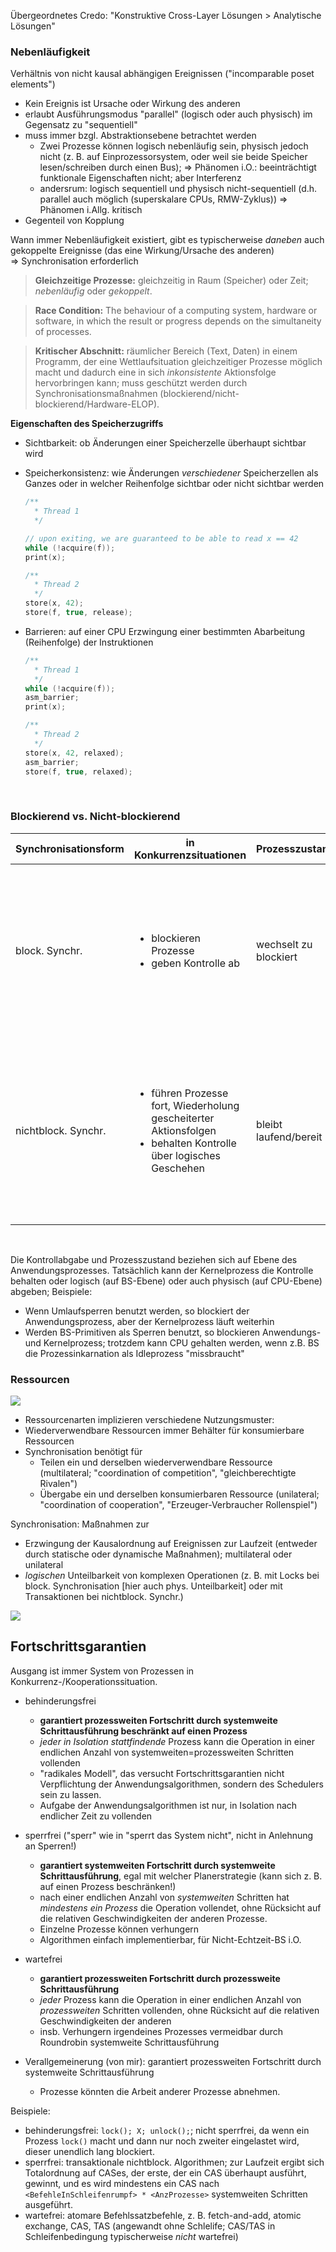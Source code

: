 Übergeordnetes Credo: "Konstruktive Cross-Layer Lösungen > Analytische Lösungen"

### Nebenläufigkeit

Verhältnis von nicht kausal abhängigen Ereignissen ("incomparable poset elements")

  - Kein Ereignis ist Ursache oder Wirkung des anderen
  - erlaubt Ausführungsmodus "parallel" (logisch oder auch physisch) im Gegensatz zu "sequentiell"
  - muss immer bzgl. Abstraktionsebene betrachtet werden
    - Zwei Prozesse können logisch nebenläufig sein, physisch jedoch nicht (z. B. auf Einprozessorsystem, oder weil sie beide Speicher lesen/schreiben durch einen Bus); ⇒ Phänomen i.O.: beeinträchtigt funktionale Eigenschaften nicht; aber Interferenz
    - andersrum: logisch sequentiell und physisch nicht-sequentiell (d.h. parallel auch möglich (superskalare CPUs, RMW-Zyklus)) ⇒ Phänomen i.Allg. kritisch
  - Gegenteil von Kopplung

Wann immer Nebenläufigkeit existiert, gibt es typischerweise *daneben* auch gekoppelte Ereignisse (das eine Wirkung/Ursache des anderen)<br>
⇒ Synchronisation erforderlich

> **Gleichzeitige Prozesse:** gleichzeitig in Raum (Speicher) oder Zeit;  *nebenläufig* oder *gekoppelt*.

> **Race Condition:** The behaviour of a computing system, hardware or software, in which the result or progress depends on the simultaneity of processes.

> **Kritischer Abschnitt:** räumlicher Bereich (Text, Daten) in einem Programm, der eine Wettlaufsituation gleichzeitiger Prozesse möglich macht und dadurch eine in sich *inkonsistente* Aktionsfolge hervorbringen kann; muss geschützt werden durch Synchronisationsmaßnahmen (blockierend/nicht-blockierend/Hardware-ELOP).

**Eigenschaften des Speicherzugriffs**

- Sichtbarkeit: ob Änderungen einer Speicherzelle überhaupt sichtbar wird
- Speicherkonsistenz: wie Änderungen *verschiedener* Speicherzellen als Ganzes oder in welcher Reihenfolge sichtbar oder nicht sichtbar werden

  ```c
  /**
    * Thread 1
    */

  // upon exiting, we are guaranteed to be able to read x == 42
  while (!acquire(f)); 
  print(x);

  /**
    * Thread 2
    */
  store(x, 42);
  store(f, true, release);
  ```

- Barrieren: auf einer CPU Erzwingung einer bestimmten Abarbeitung (Reihenfolge) der Instruktionen

  ```c
  /**
    * Thread 1
    */
  while (!acquire(f)); 
  asm_barrier;
  print(x);

  /**
    * Thread 2
    */
  store(x, 42, relaxed);
  asm_barrier;
  store(f, true, relaxed);
  ```

<br>

### Blockierend vs. Nicht-blockierend

| Synchronisationsform | in Konkurrenzsituationen  | Prozesszustand | Flair | Vorteile | Nachteile | Ausprägungen|
| -------------------- | ---------------------------------------- |-----|--|-|-|-|
| block. Synchr.       | <ul><li>blockieren Prozesse</li><li>geben Kontrolle ab</li></ul> | wechselt zu blockiert | pessimistisch | Sequenzieller Code übernehmbar, "nur mit Locks klammern" | <ul><li>Verklemmungen möglich</li><li>erhöhen Sequenzialität, reduzieren Nebenläufigkeit, behindern Parallelität</li><li>anfällig für Prioritätsverletzungen</li><li>eher grob (i.Vgl. zu einzelnen atomaren Befehlssatzbefehlen)</li></ul> | <ul><li>Sperren</li><li>Semaphore</li><li>Mutexe</li><li>Monitore</li></ul> |
| nichtblock. Synchr.  | <ul><li>führen Prozesse fort, Wiederholung gescheiterter Aktionsfolgen</li><li>behalten Kontrolle über logisches Geschehen</li></ul> | bleibt laufend/bereit | optimistisch | minimalinvasiv | <ul><li>Live locks</li><li>Verhungern</li><li>Kompliziertere Softwarearchitekturen (konstrukt. Achse) und Algorithmen (transakt. Achse; Multiwort-Updates)</li><li>Skaliert sehr schlecht, wenn Datenstrukturen ausgebaut werden (LIFO/FIFO-Liste zu allg. Liste)</li></ul> | <ul><li>ISA ELOPs</li><li>Transaktionaler Code</li></ul> |

<br>

Die Kontrollabgabe und Prozesszustand beziehen sich auf Ebene des Anwendungsprozesses.
Tatsächlich kann der Kernelprozess die Kontrolle behalten oder logisch (auf BS-Ebene) oder auch physisch (auf CPU-Ebene) abgeben; Beispiele:

  - Wenn Umlaufsperren benutzt werden, so blockiert der Anwendungsprozess, aber der Kernelprozess läuft weiterhin
  - Werden BS-Primitiven als Sperren benutzt, so blockieren Anwendungs- und Kernelprozess; trotzdem kann CPU gehalten werden, wenn z.B. BS die Prozessinkarnation als Idleprozess "missbraucht"

### Ressourcen

![](../media/_nice_slide-lec2-types-of-resources.png)

- Ressourcenarten implizieren verschiedene Nutzungsmuster:
- Wiederverwendbare Ressourcen immer Behälter für konsumierbare Ressourcen
- Synchronisation benötigt für
  - Teilen ein und derselben wiederverwendbare Ressource (multilateral; "coordination of competition", "gleichberechtigte Rivalen")
  - Übergabe ein und derselben konsumierbaren Ressource (unilateral; "coordination of cooperation", "Erzeuger-Verbraucher Rollenspiel")

Synchronisation: Maßnahmen zur

  - Erzwingung der Kausalordnung auf Ereignissen zur Laufzeit (entweder durch statische oder dynamische Maßnahmen); multilateral oder unilateral
  - *logischen* Unteilbarkeit von komplexen Operationen (z. B. mit Locks bei block. Synchronisation \[hier auch phys. Unteilbarkeit\] oder mit Transaktionen bei nichtblock. Synchr.)

![](../media/_nice_slide-lec2-types-of-synchronization.png)

## Fortschrittsgarantien

Ausgang ist immer System von Prozessen in Konkurrenz-/Kooperationssituation.

- behinderungsfrei
  - **garantiert prozessweiten Fortschritt durch systemweite Schrittausführung beschränkt auf einen Prozess**
  - *jeder in Isolation stattfindende* Prozess kann die Operation in einer endlichen Anzahl von systemweiten=prozessweiten Schritten vollenden
  - "radikales Modell", das versucht Fortschrittsgarantien nicht Verpflichtung der Anwendungsalgorithmen, sondern des Schedulers sein zu lassen.
  - Aufgabe der Anwendungsalgorithmen ist nur, in Isolation nach endlicher Zeit zu vollenden


- sperrfrei ("sperr" wie in "sperrt das System nicht", nicht in Anlehnung an Sperren!)
  - **garantiert systemweiten Fortschritt durch systemweite Schrittausführung**, egal mit welcher Planerstrategie (kann sich z. B. auf einen Prozess beschränken!)
  - nach einer endlichen Anzahl von *systemweiten* Schritten hat *mindestens ein Prozess* die Operation vollendet, ohne Rücksicht auf die relativen Geschwindigkeiten der anderen Prozesse.
  - Einzelne Prozesse können verhungern
  - Algorithmen einfach implementierbar, für Nicht-Echtzeit-BS i.O.

- wartefrei
  - **garantiert prozessweiten Fortschritt durch prozessweite Schrittausführung**
  - *jeder* Prozess kann die Operation in einer endlichen Anzahl von *prozessweiten* Schritten vollenden, ohne Rücksicht auf die relativen Geschwindigkeiten der anderen
  - insb. Verhungern irgendeines Prozesses vermeidbar durch Roundrobin systemweite Schrittausführung 

- Verallgemeinerung (von mir): garantiert prozessweiten Fortschritt durch systemweite Schrittausführung
  - Prozesse könnten die Arbeit anderer Prozesse abnehmen.

Beispiele:
  - behinderungsfrei: `lock(); X; unlock();`; nicht sperrfrei, da wenn ein Prozess `lock()` macht und dann nur noch zweiter eingelastet wird, dieser unendlich lang blockiert.
  - sperrfrei: transaktionale nichtblock. Algorithmen; zur Laufzeit ergibt sich Totalordnung auf CASes, der erste, der ein CAS überhaupt ausführt, gewinnt, und es wird mindestens ein CAS nach `<BefehleInSchleifenrumpf> * <AnzProzesse>` systemweiten Schritten ausgeführt.
  - wartefrei: atomare Befehlssatzbefehle, z. B. fetch-and-add, atomic exchange, CAS, TAS (angewandt ohne Schlelife; CAS/TAS in Schleifenbedingung typischerweise *nicht* wartefrei)